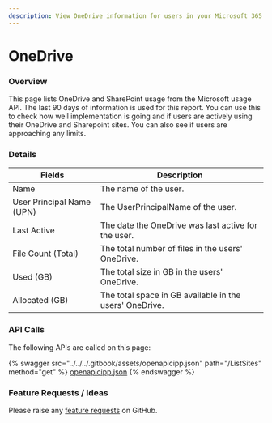 ```yaml
---
description: View OneDrive information for users in your Microsoft 365 tenants.
---
```


# OneDrive

### Overview

This page lists OneDrive and SharePoint usage from the Microsoft usage API. The last 90 days of information is used for this report. You can use this to check how well implementation is going and if users are actively using their OneDrive and Sharepoint sites. You can also see if users are approaching any limits.

### Details

| Fields                    | Description                                             |
| ------------------------- | ------------------------------------------------------- |
| Name                      | The name of the user.                                   |
| User Principal Name (UPN) | The UserPrincipalName of the user.                      |
| Last Active               | The date the OneDrive was last active for the user.     |
| File Count (Total)        | The total number of files in the users' OneDrive.       |
| Used (GB)                 | The total size in GB in the users' OneDrive.            |
| Allocated (GB)            | The total space in GB available in the users' OneDrive. |

### API Calls

The following APIs are called on this page:

{% swagger src="../../../.gitbook/assets/openapicipp.json" path="/ListSites" method="get" %}
[openapicipp.json](../../../.gitbook/assets/openapicipp.json)
{% endswagger %}

### Feature Requests / Ideas

Please raise any [feature requests](https://github.com/KelvinTegelaar/CIPP/issues/new?assignees=\&labels=enhancement%2Cno-priority\&projects=\&template=feature.yml\&title=%5BFeature+Request%5D%3A+) on GitHub.
